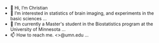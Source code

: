 - 👋 Hi, I’m Christian
- 👀 I’m interested in statistics of brain imaging, and experiments in the basic sciences ...
- 🌱 I’m currently a Master's student in the Biostatistics program at the University of Minnesota ...
- 📫 How to reach me. <<my github username>>@umn.edu ...

<!---
coffm049/coffm049 is a ✨ special ✨ repository because its `README.md` (this file) appears on your GitHub profile.
You can click the Preview link to take a look at your changes.
--->
